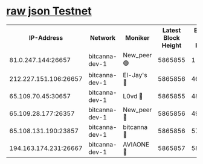 [raw json Testnet](https://rpc-check.bcat.stavr.tech/bcat/rpc-bcat-result.json)
=


<table><tr><th>IP-Address</th><th>Network</th><th>Moniker</th><th>Latest Block Height</th><th>Earliest Block Height</th><th>Catching Up</th><th>Tx Index</th><th>Voting Power</th><th>Scan Time</th></tr><tr><td>81.0.247.144:26657</td><td>bitcanna-dev-1</td><td>New_peer 🟢</td><td>5865855</td><td>1</td><td>False</td><td>on</td><td>0</td><td>2024-01-07T09:40:06.036153911UTC</td></tr><tr><td>212.227.151.106:26657</td><td>bitcanna-dev-1</td><td>El-Jay's 🔴</td><td>5865856</td><td>4670391</td><td>False</td><td>on</td><td>2218164</td><td>2024-01-07T09:40:12.828965889UTC</td></tr><tr><td>65.109.70.45:30657</td><td>bitcanna-dev-1</td><td>L0vd 🔴</td><td>5865855</td><td>4828155</td><td>False</td><td>on</td><td>7920</td><td>2024-01-07T09:40:06.389825361UTC</td></tr><tr><td>65.109.28.177:26357</td><td>bitcanna-dev-1</td><td>New_peer 🔴</td><td>5865856</td><td>4952911</td><td>False</td><td>on</td><td>2237067</td><td>2024-01-07T09:40:13.202859880UTC</td></tr><tr><td>65.108.131.190:23857</td><td>bitcanna-dev-1</td><td>bitcanna 🔴</td><td>5865856</td><td>5765856</td><td>False</td><td>off</td><td>82368</td><td>2024-01-07T09:40:13.562125568UTC</td></tr><tr><td>194.163.174.231:26667</td><td>bitcanna-dev-1</td><td>AVIAONE 🔴</td><td>5865857</td><td>5859141</td><td>False</td><td>on</td><td>1949865</td><td>2024-01-07T09:40:20.128972294UTC</td></tr></table>